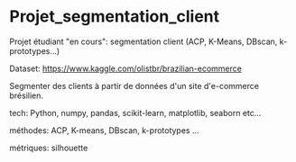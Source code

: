 # Projet_segmentation_client
Projet étudiant "en cours": segmentation client (ACP, K-Means, DBscan, k-prototypes...) 


Dataset: https://www.kaggle.com/olistbr/brazilian-ecommerce

Segmenter des clients à partir de données d'un site d'e-commerce brésilien.

tech: Python, numpy, pandas, scikit-learn, matplotlib, seaborn etc...

méthodes: ACP, K-means, DBscan, k-prototypes ...

métriques: silhouette
